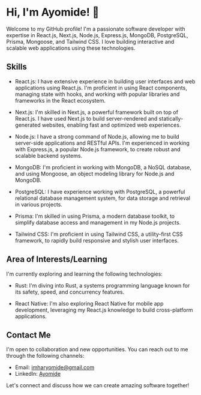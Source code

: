 # Hi, I'm Ayomide! 👋

Welcome to my GitHub profile! I'm a passionate software developer with expertise in React.js, Next.js, Node.js, Express.js, MongoDB, PostgreSQL, Prisma, Mongoose, and Tailwind CSS. I love building interactive and scalable web applications using these technologies.

## Skills

- React.js: I have extensive experience in building user interfaces and web applications using React.js. I'm proficient in using React components, managing state with hooks, and working with popular libraries and frameworks in the React ecosystem.

- Next.js: I'm skilled in Next.js, a powerful framework built on top of React.js. I have used Next.js to build server-rendered and statically-generated websites, enabling fast and optimized web experiences.

- Node.js: I have a strong command of Node.js, allowing me to build server-side applications and RESTful APIs. I'm experienced in working with Express.js, a popular Node.js framework, to create robust and scalable backend systems.

- MongoDB: I'm proficient in working with MongoDB, a NoSQL database, and using Mongoose, an object modeling library for Node.js and MongoDB.

- PostgreSQL: I have experience working with PostgreSQL, a powerful relational database management system, for data storage and retrieval in various projects.

- Prisma: I'm skilled in using Prisma, a modern database toolkit, to simplify database access and management in my Node.js projects.

- Tailwind CSS: I'm proficient in using Tailwind CSS, a utility-first CSS framework, to rapidly build responsive and stylish user interfaces.

<!-- ## Projects

Here are some notable projects I've worked on:

- [Project 1](link-to-project): A description of the project and its key features.

- [Project 2](link-to-project): A brief overview of the project and the technologies used.

- [Project 3](link-to-project): Highlighting the significance of the project and my contributions.

Feel free to explore my repositories for more exciting projects! -->

## Area of Interests/Learning

I'm currently exploring and learning the following technologies:

- Rust: I'm diving into Rust, a systems programming language known for its safety, speed, and concurrency features.

- React Native: I'm also exploring React Native for mobile app development, leveraging my React.js knowledge to build cross-platform applications.

## Contact Me

I'm open to collaboration and new opportunities. You can reach out to me through the following channels:

- Email: [imharyomide@gmail.com](mailto:imharyomide@gmail.com)
- LinkedIn: [Ayomide](https://www.linkedin.com/in/ayomide-peter-6440021b0/)
<!-- - Personal Website: [Your Personal Website](https://www.yourwebsite.com) -->

Let's connect and discuss how we can create amazing software together!
